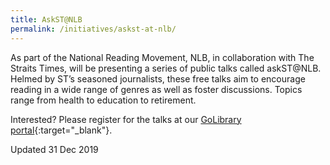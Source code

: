 ```yaml
---
title: AskST@NLB
permalink: /initiatives/askst-at-nlb/
---
```

As part of the National Reading Movement, NLB, in collaboration with The Straits Times, will be presenting a series of public talks called askST@NLB. Helmed by ST’s seasoned journalists, these free talks aim to encourage reading in a wide range of genres as well as foster discussions. Topics range from health to education to retirement.

Interested? Please register for the talks at our [GoLibrary portal](https://www.nlb.gov.sg/golibrary2/c/30307529/){:target="_blank"}.



Updated 31 Dec 2019